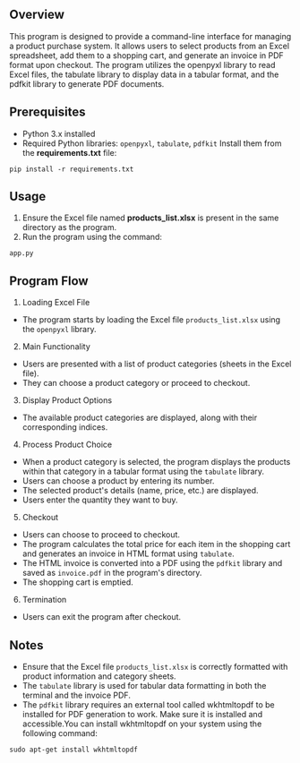 ## Overview

This program is designed to provide a command-line interface for managing a product purchase system. It allows users to select products from an Excel spreadsheet, add them to a shopping cart, and generate an invoice in PDF format upon checkout. The program utilizes the openpyxl library to read Excel files, the tabulate library to display data in a tabular format, and the pdfkit library to generate PDF documents.

## Prerequisites

- Python 3.x installed
- Required Python libraries: `openpyxl`, `tabulate`, `pdfkit`
  Install them from the **requirements.txt** file:

```
pip install -r requirements.txt
```

## Usage

1. Ensure the Excel file named **products_list.xlsx** is present in the same directory as the program.
2. Run the program using the command:

```
app.py
```

## Program Flow

1. Loading Excel File

- The program starts by loading the Excel file `products_list.xlsx` using the `openpyxl` library.

2. Main Functionality

- Users are presented with a list of product categories (sheets in the Excel file).
- They can choose a product category or proceed to checkout.

3. Display Product Options

- The available product categories are displayed, along with their corresponding indices.

4. Process Product Choice

- When a product category is selected, the program displays the products within that category in a tabular format using the `tabulate` library.
- Users can choose a product by entering its number.
- The selected product's details (name, price, etc.) are displayed.
- Users enter the quantity they want to buy.

5. Checkout

- Users can choose to proceed to checkout.
- The program calculates the total price for each item in the shopping cart and generates an invoice in HTML format using `tabulate`.
- The HTML invoice is converted into a PDF using the `pdfkit` library and saved as `invoice.pdf` in the program's directory.
- The shopping cart is emptied.

6. Termination

- Users can exit the program after checkout.

## Notes

- Ensure that the Excel file `products_list.xlsx` is correctly formatted with product information and category sheets.
- The `tabulate` library is used for tabular data formatting in both the terminal and the invoice PDF.
- The `pdfkit` library requires an external tool called wkhtmltopdf to be installed for PDF generation to work. Make sure it is installed and accessible.You can install wkhtmltopdf on your system using the following command:

```
sudo apt-get install wkhtmltopdf
```
